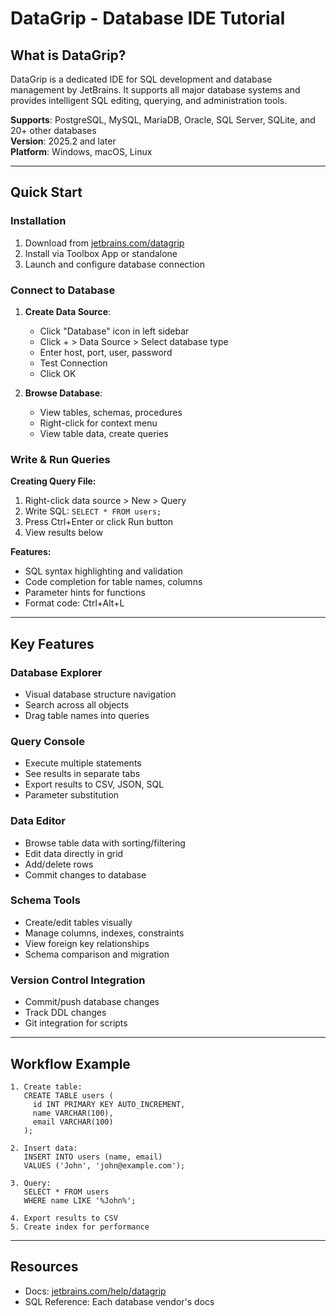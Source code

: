 # DataGrip - Database IDE Tutorial

## What is DataGrip?

DataGrip is a dedicated IDE for SQL development and database management by JetBrains. It supports all major database systems and provides intelligent SQL editing, querying, and administration tools.

**Supports**: PostgreSQL, MySQL, MariaDB, Oracle, SQL Server, SQLite, and 20+ other databases  
**Version**: 2025.2 and later  
**Platform**: Windows, macOS, Linux

---

## Quick Start

### Installation
1. Download from [jetbrains.com/datagrip](https://www.jetbrains.com/datagrip/)
2. Install via Toolbox App or standalone
3. Launch and configure database connection

### Connect to Database

1. **Create Data Source**:
   - Click "Database" icon in left sidebar
   - Click + > Data Source > Select database type
   - Enter host, port, user, password
   - Test Connection
   - Click OK

2. **Browse Database**:
   - View tables, schemas, procedures
   - Right-click for context menu
   - View table data, create queries

### Write & Run Queries

**Creating Query File:**
1. Right-click data source > New > Query
2. Write SQL: `SELECT * FROM users;`
3. Press Ctrl+Enter or click Run button
4. View results below

**Features:**
- SQL syntax highlighting and validation
- Code completion for table names, columns
- Parameter hints for functions
- Format code: Ctrl+Alt+L

---

## Key Features

### Database Explorer
- Visual database structure navigation
- Search across all objects
- Drag table names into queries

### Query Console
- Execute multiple statements
- See results in separate tabs
- Export results to CSV, JSON, SQL
- Parameter substitution

### Data Editor
- Browse table data with sorting/filtering
- Edit data directly in grid
- Add/delete rows
- Commit changes to database

### Schema Tools
- Create/edit tables visually
- Manage columns, indexes, constraints
- View foreign key relationships
- Schema comparison and migration

### Version Control Integration
- Commit/push database changes
- Track DDL changes
- Git integration for scripts

---

## Workflow Example

```
1. Create table:
   CREATE TABLE users (
     id INT PRIMARY KEY AUTO_INCREMENT,
     name VARCHAR(100),
     email VARCHAR(100)
   );

2. Insert data:
   INSERT INTO users (name, email) 
   VALUES ('John', 'john@example.com');

3. Query:
   SELECT * FROM users 
   WHERE name LIKE '%John%';

4. Export results to CSV
5. Create index for performance
```

---

## Resources
- Docs: [jetbrains.com/help/datagrip](https://www.jetbrains.com/help/datagrip/)
- SQL Reference: Each database vendor's docs
